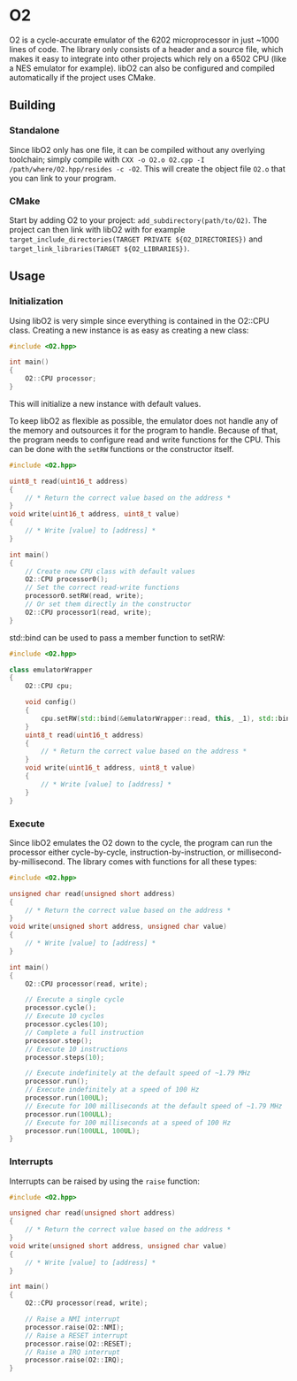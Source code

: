 # O2

O2 is a cycle-accurate emulator of the 6202 microprocessor in just ~1000 lines of code. The library only consists of a header and a source file, which makes it easy to integrate into other projects which rely on a 6502 CPU (like a NES emulator for example). libO2 can also be configured and compiled automatically if the project uses CMake.

## Building

### Standalone

Since libO2 only has one file, it can be compiled without any overlying toolchain; simply compile with `CXX -o O2.o O2.cpp -I /path/where/O2.hpp/resides -c -O2`. This will create the object file `O2.o` that you can link to your program.

### CMake

Start by adding O2 to your project: `add_subdirectory(path/to/O2)`. The project can then link with libO2 with for example `target_include_directories(TARGET PRIVATE ${O2_DIRECTORIES})` and `target_link_libraries(TARGET ${O2_LIBRARIES})`.

## Usage

### Initialization

Using libO2 is very simple since everything is contained in the O2::CPU class. Creating a new instance is as easy as creating a new class:

```cpp
#include <O2.hpp>

int main()
{
    O2::CPU processor;
}
```

This will initialize a new instance with default values.

To keep libO2 as flexible as possible, the emulator does not handle any of the memory and outsources it for the program to handle. Because of that, the program needs to configure read and write functions for the CPU. This can be done with the `setRW` functions or the constructor itself.

```cpp
#include <O2.hpp>

uint8_t read(uint16_t address)
{
    // * Return the correct value based on the address *
}
void write(uint16_t address, uint8_t value)
{
    // * Write [value] to [address] *
}

int main()
{
    // Create new CPU class with default values
    O2::CPU processor0();
    // Set the correct read-write functions
    processor0.setRW(read, write);
    // Or set them directly in the constructor
    O2::CPU processor1(read, write);
}
```

std::bind can be used to pass a member function to setRW:

```cpp
#include <O2.hpp>

class emulatorWrapper
{
    O2::CPU cpu;

    void config()
    {
        cpu.setRW(std::bind(&emulatorWrapper::read, this, _1), std::bind(&emulatorWrapper::write, this, _1, _2));
    }
    uint8_t read(uint16_t address)
    {
        // * Return the correct value based on the address *
    }
    void write(uint16_t address, uint8_t value)
    {
        // * Write [value] to [address] *
    }
}

```

### Execute

Since libO2 emulates the O2 down to the cycle, the program can run the processor either cycle-by-cycle, instruction-by-instruction, or millisecond-by-millisecond. The library comes with functions for all these types:

```cpp
#include <O2.hpp>

unsigned char read(unsigned short address)
{
    // * Return the correct value based on the address *
}
void write(unsigned short address, unsigned char value)
{
    // * Write [value] to [address] *
}

int main()
{
    O2::CPU processor(read, write);

    // Execute a single cycle
    processor.cycle();
    // Execute 10 cycles
    processor.cycles(10);
    // Complete a full instruction
    processor.step();
    // Execute 10 instructions
    processor.steps(10);

    // Execute indefinitely at the default speed of ~1.79 MHz
    processor.run();
    // Execute indefinitely at a speed of 100 Hz
    processor.run(100UL);
    // Execute for 100 milliseconds at the default speed of ~1.79 MHz
    processor.run(100ULL);
    // Execute for 100 milliseconds at a speed of 100 Hz
    processor.run(100ULL, 100UL);
}
```

### Interrupts

Interrupts can be raised by using the `raise` function:

```cpp
#include <O2.hpp>

unsigned char read(unsigned short address)
{
    // * Return the correct value based on the address *
}
void write(unsigned short address, unsigned char value)
{
    // * Write [value] to [address] *
}

int main()
{
    O2::CPU processor(read, write);

    // Raise a NMI interrupt
    processor.raise(O2::NMI);
    // Raise a RESET interrupt
    processor.raise(O2::RESET);
    // Raise a IRQ interrupt
    processor.raise(O2::IRQ);
}
```
